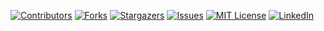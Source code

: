 <!-- PROJECT SHIELDS -->
<!--
*** This is automatically generated README.md. Please do update here directly.
*** To make any changes to README.md or docs published in github pages, refer to /doc/docs directory.
*** This project uses mkdocs to publish docs to github pages. To learn more about it refer to https://www.mkdocs.org/getting-started/
-->
<!--
*** I'm using markdown "reference style" links for readability.
*** Reference links are enclosed in brackets [ ] instead of parentheses ( ).
*** https://www.markdownguide.org/basic-syntax/#reference-style-links
-->
[![Contributors][contributors-shield]][contributors-url]
[![Forks][forks-shield]][forks-url]
[![Stargazers][stars-shield]][stars-url]
[![Issues][issues-shield]][issues-url]
[![MIT License][license-shield]][license-url]
[![LinkedIn][linkedin-shield]][linkedin-url]


<!-- MARKDOWN LINKS & IMAGES -->
<!-- https://www.markdownguide.org/basic-syntax/#reference-style-links -->
[contributors-shield]: https://img.shields.io/github/contributors/udaan-com/snorql.svg?style=for-the-badge
[contributors-url]: https://github.com/udaan-com/snorql/graphs/contributors
[forks-shield]: https://img.shields.io/github/forks/udaan-com/snorql.svg?style=for-the-badge
[forks-url]: https://github.com/udaan-com/snorql/network/members
[stars-shield]: https://img.shields.io/github/stars/udaan-com/snorql.svg?style=for-the-badge
[stars-url]: https://github.com/udaan-com/snorql/stargazers
[issues-shield]: https://img.shields.io/github/issues/udaan-com/snorql.svg?style=for-the-badge
[issues-url]: https://github.com/github_username/snorql/issues
[license-shield]: https://img.shields.io/github/license/udaan-com/snorql.svg?style=for-the-badge
[license-url]: https://github.com/udaan-com/snorql/blob/main/LICENSE
[linkedin-shield]: https://img.shields.io/badge/-LinkedIn-black.svg?style=for-the-badge&logo=linkedin&colorB=555
[linkedin-url]: https://in.linkedin.com/company/udaan
[product-screenshot]: images/screenshot.png

